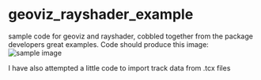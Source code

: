 # geoviz_rayshader_example
sample code for geoviz and rayshader, cobbled together from the package developers great examples.
Code should produce this image:
![sample image](sample_output.png)

I have also attempted a little code to import track data from .tcx files
